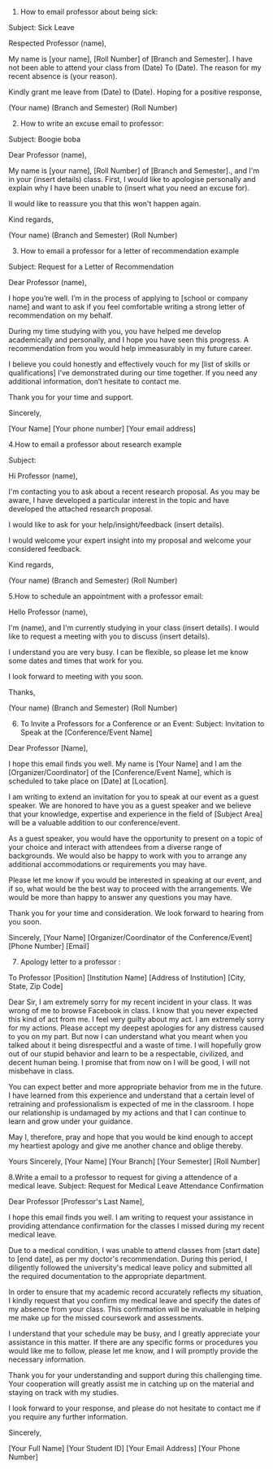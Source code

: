 1. How to email professor about being sick:

Subject: Sick Leave

Respected Professor (name), 

My name is [your name], [Roll Number] of [Branch and Semester].
I have not been able to attend your class from (Date) To (Date). The reason for my recent absence is (your reason).

Kindly grant me leave from (Date) to (Date).
Hoping for a positive response,

(Your name)
(Branch and Semester)
(Roll Number)

2. How to write an excuse email to professor:

Subject: Boogie boba 

Dear Professor (name), 

My name is [your name], [Roll Number] of [Branch and Semester]., and I'm in your (insert details) class. First, I would like to apologise personally and explain why I have been unable to (insert what you need an excuse for). 

II would like to reassure you that this won't happen again. 

Kind regards, 

(Your name)
(Branch and Semester)
(Roll Number)

3. How to email a professor for a letter of recommendation example

Subject: Request for a Letter of Recommendation 

Dear Professor (name), 

I hope you’re well. I’m in the process of applying to [school or company name] and want to ask if you feel comfortable writing a strong letter of recommendation on my behalf.

During my time studying with you, you have helped me develop academically and personally, and I hope you have seen this progress. A recommendation from you would help immeasurably in my future career. 

I believe you could honestly and effectively vouch for my [list of skills or qualifications] I’ve demonstrated during our time together. If you need any additional information, don’t hesitate to contact me. 

Thank you for your time and support.

Sincerely,

[Your Name]
[Your phone number]
[Your email address]

4.How to email a professor about research example

Subject: 

Hi Professor (name), 

I'm contacting you to ask about a recent research proposal. As you may be aware, I have developed a particular interest in the topic and have developed the attached research proposal. 

I would like to ask for your help/insight/feedback (insert details). 

I would welcome your expert insight into my proposal and welcome your considered feedback. 

Kind regards, 

(Your name)
(Branch and Semester)
(Roll Number)

5.How to schedule an appointment with a professor email: 

Hello Professor (name), 

I'm (name), and I'm currently studying in your class (insert details). I would like to request a meeting with you to discuss (insert details). 

I understand you are very busy. I can be flexible, so please let me know some dates and times that work for you. 

I look forward to meeting with you soon. 

Thanks, 

(Your name)
(Branch and Semester)
(Roll Number)

6. To Invite a Professors for a Conference or an Event:
Subject: Invitation to Speak at the [Conference/Event Name]

Dear Professor [Name],

I hope this email finds you well. My name is [Your Name] and I am the [Organizer/Coordinator] of the [Conference/Event Name], which is scheduled to take place on [Date] at [Location].

I am writing to extend an invitation for you to speak at our event as a guest speaker. We are honored to have you as a guest speaker and we believe that your knowledge, expertise and experience in the field of [Subject Area] will be a valuable addition to our conference/event.

As a guest speaker, you would have the opportunity to present on a topic of your choice and interact with attendees from a diverse range of backgrounds. We would also be happy to work with you to arrange any additional accommodations or requirements you may have.

Please let me know if you would be interested in speaking at our event, and if so, what would be the best way to proceed with the arrangements. We would be more than happy to answer any questions you may have.

Thank you for your time and consideration. We look forward to hearing from you soon.

Sincerely,
[Your Name]
[Organizer/Coordinator of the Conference/Event]
[Phone Number]
[Email]

7. Apology letter to a professor :

To
Professor
[Position]
[Institution Name]
[Address of Institution]
[City, State, Zip Code]

Dear Sir,
I am extremely sorry for my recent incident in your class. It was wrong of me to browse Facebook in class. I know that you never expected this kind of act from me. I feel very guilty about my act. I am extremely sorry for my actions. Please accept my deepest apologies for any distress caused to you on my part. But now I can understand what you meant when you talked about it being disrespectful and a waste of time. I will hopefully grow out of our stupid behavior and learn to be a respectable, civilized, and decent human being. I promise that from now on I will be good, I will not misbehave in class.

You can expect better and more appropriate behavior from me in the future. I have learned from this experience and understand that a certain level of retraining and professionalism is expected of me in the classroom. I hope our relationship is undamaged by my actions and that I can continue to learn and grow under your guidance.

May I, therefore, pray and hope that you would be kind enough to accept my heartiest apology and give me another chance and oblige thereby.

Yours Sincerely,
[Your Name]
[Your Branch]
[Your Semester]
[Roll Number]

8.Write a email to a professor  to request for giving a attendence of a medical leave.
Subject: Request for Medical Leave Attendance Confirmation

Dear Professor [Professor's Last Name],

I hope this email finds you well. I am writing to request your assistance in providing attendance confirmation for the classes I missed during my recent medical leave.

Due to a medical condition, I was unable to attend classes from [start date] to [end date], as per my doctor's recommendation. During this period, I diligently followed the university's medical leave policy and submitted all the required documentation to the appropriate department.

In order to ensure that my academic record accurately reflects my situation, I kindly request that you confirm my medical leave and specify the dates of my absence from your class. This confirmation will be invaluable in helping me make up for the missed coursework and assessments.

I understand that your schedule may be busy, and I greatly appreciate your assistance in this matter. If there are any specific forms or procedures you would like me to follow, please let me know, and I will promptly provide the necessary information.

Thank you for your understanding and support during this challenging time. Your cooperation will greatly assist me in catching up on the material and staying on track with my studies.

I look forward to your response, and please do not hesitate to contact me if you require any further information.

Sincerely,

[Your Full Name]
[Your Student ID]
[Your Email Address]
[Your Phone Number]

